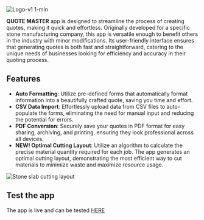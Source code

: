 ![Logo-v1 1-min](https://github.com/Mx-One/Quote-Master/assets/103391772/8fa14e5c-f3ba-4be6-8ea4-a45c72fc3240)

<p> <b>QUOTE MASTER</b> app is designed to streamline the process of creating quotes, making it quick and effortless. Originally developed for a specific stone manufacturing company, this app is versatile enough to benefit others in the industry with minor modifications. Its user-friendly interface ensures that generating quotes is both fast and straightforward, catering to the unique needs of businesses looking for efficiency and accuracy in their quoting process. </p>

## Features
- **Auto Formatting**: Utilize pre-defined forms that automatically format information into a beautifully crafted quote, saving you time and effort.
- **CSV Data Import**: Effortlessly upload data from CSV files to auto-populate the forms, eliminating the need for manual input and reducing the potential for errors.
- **PDF Conversion**: Securely save your quotes in PDF format for easy sharing, archiving, and printing, ensuring they look professional across all devices.
- **NEW! Optimal Cutting Layout**: Utilize an algorithm to calculate the precise material quantity required for each job. The app generates an optimal cutting layout, demonstrating the most efficient way to cut materials to minimize waste and maximize resource usage.


![Stone slab cutting layout](https://github.com/Mx-One/Quote-Master/assets/103391772/1a920e47-6b29-4670-8924-85c9b79530b1)
  


## Test the app 
The app is live and can be tested [HERE](https://quote-master-57500bcdd825.herokuapp.com/)
